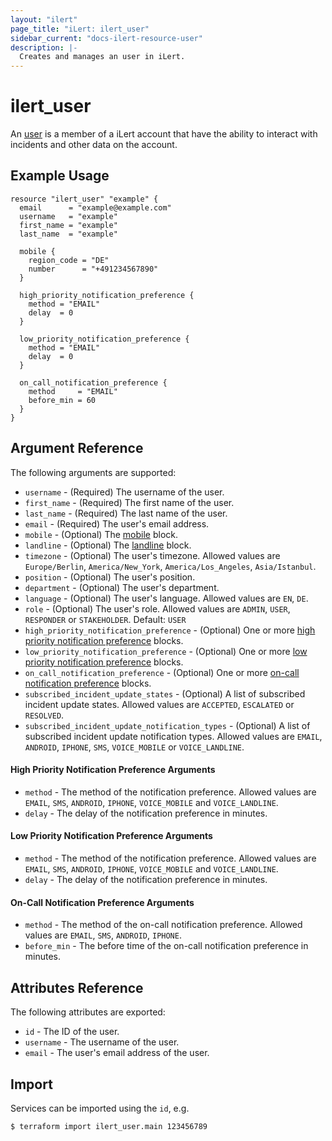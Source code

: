 ```yaml
---
layout: "ilert"
page_title: "iLert: ilert_user"
sidebar_current: "docs-ilert-resource-user"
description: |-
  Creates and manages an user in iLert.
---
```


# ilert_user

An [user](https://api.ilert.com/api-docs/#tag/Users) is a member of a iLert account that have the ability to interact with incidents and other data on the account.

## Example Usage

```hcl
resource "ilert_user" "example" {
  email      = "example@example.com"
  username   = "example"
  first_name = "example"
  last_name  = "example"

  mobile {
    region_code = "DE"
    number      = "+491234567890"
  }

  high_priority_notification_preference {
    method = "EMAIL"
    delay  = 0
  }

  low_priority_notification_preference {
    method = "EMAIL"
    delay  = 0
  }

  on_call_notification_preference {
    method     = "EMAIL"
    before_min = 60
  }
}
```

## Argument Reference

The following arguments are supported:

- `username` - (Required) The username of the user.
- `first_name` - (Required) The first name of the user.
- `last_name` - (Required) The last name of the user.
- `email` - (Required) The user's email address.
- `mobile` - (Optional) The [mobile](#mobile-arguments) block.
- `landline` - (Optional) The [landline](#landline-arguments) block.
- `timezone` - (Optional) The user's timezone. Allowed values are `Europe/Berlin`, `America/New_York`, `America/Los_Angeles`, `Asia/Istanbul`.
- `position` - (Optional) The user's position.
- `department` - (Optional) The user's department.
- `language` - (Optional) The user's language. Allowed values are `EN`, `DE`.
- `role` - (Optional) The user's role. Allowed values are `ADMIN`, `USER`, `RESPONDER` or `STAKEHOLDER`. Default: `USER`
- `high_priority_notification_preference` - (Optional) One or more [high priority notification preference](#high-priority-notification-preference-arguments) blocks.
- `low_priority_notification_preference` - (Optional) One or more [low priority notification preference](#low-priority-notification-preference-arguments) blocks.
- `on_call_notification_preference` - (Optional) One or more [on-call notification preference](#on-call-notification-preference-arguments) blocks.
- `subscribed_incident_update_states` - (Optional) A list of subscribed incident update states. Allowed values are `ACCEPTED`, `ESCALATED` or `RESOLVED`.
- `subscribed_incident_update_notification_types` - (Optional) A list of subscribed incident update notification types. Allowed values are `EMAIL`, `ANDROID`, `IPHONE`, `SMS`, `VOICE_MOBILE` or `VOICE_LANDLINE`.

#### High Priority Notification Preference Arguments

- `method` - The method of the notification preference. Allowed values are `EMAIL`, `SMS`, `ANDROID`, `IPHONE`, `VOICE_MOBILE` and `VOICE_LANDLINE`.
- `delay` - The delay of the notification preference in minutes.

#### Low Priority Notification Preference Arguments

- `method` - The method of the notification preference. Allowed values are `EMAIL`, `SMS`, `ANDROID`, `IPHONE`, `VOICE_MOBILE` and `VOICE_LANDLINE`.
- `delay` - The delay of the notification preference in minutes.

#### On-Call Notification Preference Arguments

- `method` - The method of the on-call notification preference. Allowed values are `EMAIL`, `SMS`, `ANDROID`, `IPHONE`.
- `before_min` - The before time of the on-call notification preference in minutes.

## Attributes Reference

The following attributes are exported:

- `id` - The ID of the user.
- `username` - The username of the user.
- `email` - The user's email address of the user.

## Import

Services can be imported using the `id`, e.g.

```sh
$ terraform import ilert_user.main 123456789
```
